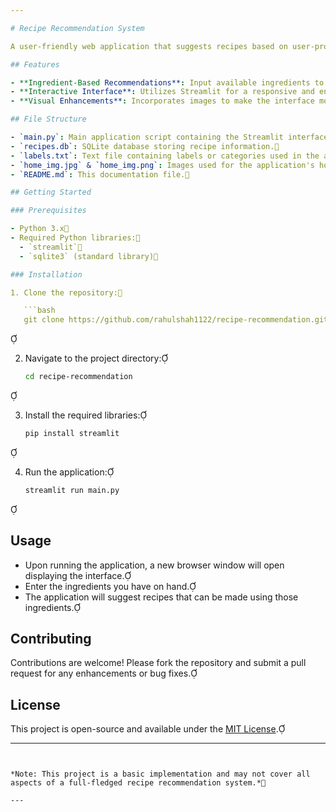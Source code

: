 ```yaml
---

# Recipe Recommendation System

A user-friendly web application that suggests recipes based on user-provided ingredients. Built with Python and Streamlit, it offers an intuitive interface for users to discover new recipes tailored to their preferences.

## Features

- **Ingredient-Based Recommendations**: Input available ingredients to receive relevant recipe suggestions.
- **Interactive Interface**: Utilizes Streamlit for a responsive and engaging user experience.
- **Visual Enhancements**: Incorporates images to make the interface more appealing.

## File Structure

- `main.py`: Main application script containing the Streamlit interface and recommendation logic.
- `recipes.db`: SQLite database storing recipe information.
- `labels.txt`: Text file containing labels or categories used in the application.
- `home_img.jpg` & `home_img.png`: Images used for the application's homepage or interface.
- `README.md`: This documentation file.

## Getting Started

### Prerequisites

- Python 3.x
- Required Python libraries:
  - `streamlit`
  - `sqlite3` (standard library)

### Installation

1. Clone the repository:

   ```bash
   git clone https://github.com/rahulshah1122/recipe-recommendation.git
   ```


2. Navigate to the project directory:

   ```bash
   cd recipe-recommendation
   ```


3. Install the required libraries:

   ```bash
   pip install streamlit
   ```


4. Run the application:

   ```bash
   streamlit run main.py
   ```


## Usage

- Upon running the application, a new browser window will open displaying the interface.
- Enter the ingredients you have on hand.
- The application will suggest recipes that can be made using those ingredients.

## Contributing

Contributions are welcome! Please fork the repository and submit a pull request for any enhancements or bug fixes.

## License

This project is open-source and available under the [MIT License](LICENSE).

---
```


*Note: This project is a basic implementation and may not cover all aspects of a full-fledged recipe recommendation system.*

--- 
